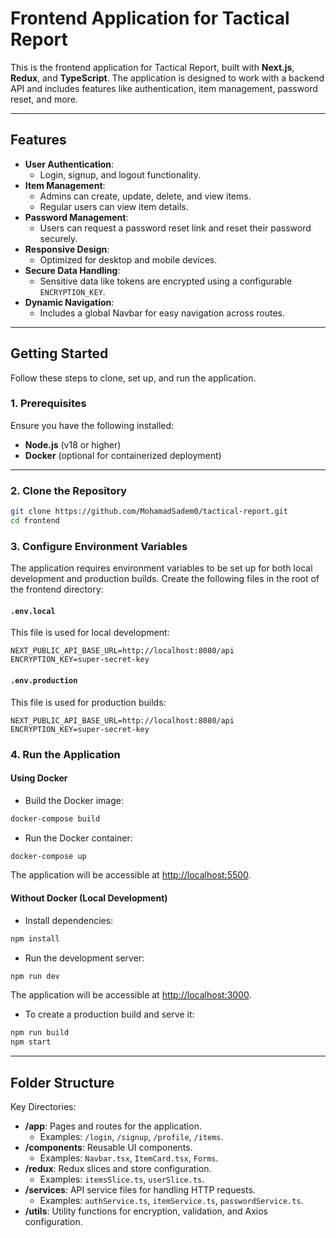 # Frontend Application for Tactical Report

This is the frontend application for Tactical Report, built with **Next.js**, **Redux**, and **TypeScript**. The application is designed to work with a backend API and includes features like authentication, item management, password reset, and more.

---

## **Features**
- **User Authentication**:
  - Login, signup, and logout functionality.
- **Item Management**:
  - Admins can create, update, delete, and view items.
  - Regular users can view item details.
- **Password Management**:
  - Users can request a password reset link and reset their password securely.
- **Responsive Design**:
  - Optimized for desktop and mobile devices.
- **Secure Data Handling**:
  - Sensitive data like tokens are encrypted using a configurable `ENCRYPTION_KEY`.
- **Dynamic Navigation**:
  - Includes a global Navbar for easy navigation across routes.

---

## **Getting Started**

Follow these steps to clone, set up, and run the application.

### **1. Prerequisites**
Ensure you have the following installed:
- **Node.js** (v18 or higher)
- **Docker** (optional for containerized deployment)

---

### **2. Clone the Repository**
```bash
git clone https://github.com/MohamadSadem0/tactical-report.git
cd frontend
```

### **3. Configure Environment Variables**
The application requires environment variables to be set up for both local development and production builds. Create the following files in the root of the frontend directory:

#### `.env.local`
This file is used for local development:
```env
NEXT_PUBLIC_API_BASE_URL=http://localhost:8080/api
ENCRYPTION_KEY=super-secret-key
```

#### `.env.production`
This file is used for production builds:
```env
NEXT_PUBLIC_API_BASE_URL=http://localhost:8080/api
ENCRYPTION_KEY=super-secret-key
```

### **4. Run the Application**

#### Using Docker
- Build the Docker image:
```bash
docker-compose build
```
- Run the Docker container:
```bash
docker-compose up
```
The application will be accessible at [http://localhost:5500](http://localhost:5500).

#### Without Docker (Local Development)
- Install dependencies:
```bash
npm install
```
- Run the development server:
```bash
npm run dev
```
The application will be accessible at [http://localhost:3000](http://localhost:3000).

- To create a production build and serve it:
```bash
npm run build
npm start
```

---

## **Folder Structure**
Key Directories:
- **/app**: Pages and routes for the application.
  - Examples: `/login`, `/signup`, `/profile`, `/items`.
- **/components**: Reusable UI components.
  - Examples: `Navbar.tsx`, `ItemCard.tsx`, `Forms`.
- **/redux**: Redux slices and store configuration.
  - Examples: `itemsSlice.ts`, `userSlice.ts`.
- **/services**: API service files for handling HTTP requests.
  - Examples: `authService.ts`, `itemService.ts`, `passwordService.ts`.
- **/utils**: Utility functions for encryption, validation, and Axios configuration.
